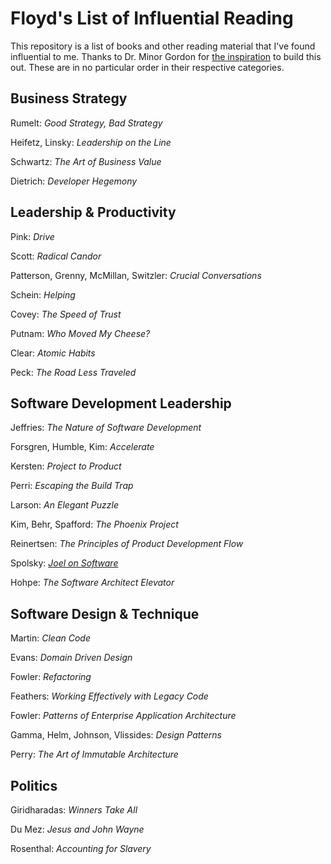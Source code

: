 # Floyd's List of Influential Reading

This repository is a list of books and other reading material that I've found influential to me. Thanks to Dr. Minor Gordon for [the inspiration](https://github.com/minorg/awesome-generalist-software-engineer) to build this out. These are in no particular order in their respective categories.

## Business Strategy

Rumelt: _Good Strategy, Bad Strategy_

Heifetz, Linsky: _Leadership on the Line_

Schwartz: _The Art of Business Value_

Dietrich: _Developer Hegemony_

## Leadership & Productivity

Pink: _Drive_

Scott: _Radical Candor_

Patterson, Grenny, McMillan, Switzler: _Crucial Conversations_

Schein: _Helping_

Covey: _The Speed of Trust_

Putnam: _Who Moved My Cheese?_

Clear: _Atomic Habits_

Peck: _The Road Less Traveled_

## Software Development Leadership

Jeffries: _The Nature of Software Development_

Forsgren, Humble, Kim: _Accelerate_

Kersten: _Project to Product_

Perri: _Escaping the Build Trap_

Larson: _An Elegant Puzzle_

Kim, Behr, Spafford: _The Phoenix Project_

Reinertsen: _The Principles of Product Development Flow_

Spolsky: [_Joel on Software_](https://www.joelonsoftware.com/archives/)

Hohpe: _The Software Architect Elevator_

## Software Design & Technique

Martin: _Clean Code_

Evans: _Domain Driven Design_

Fowler: _Refactoring_

Feathers: _Working Effectively with Legacy Code_

Fowler: _Patterns of Enterprise Application Architecture_

Gamma, Helm, Johnson, Vlissides: _Design Patterns_

Perry: _The Art of Immutable Architecture_

## Politics

Giridharadas: _Winners Take All_

Du Mez: _Jesus and John Wayne_

Rosenthal: _Accounting for Slavery_
